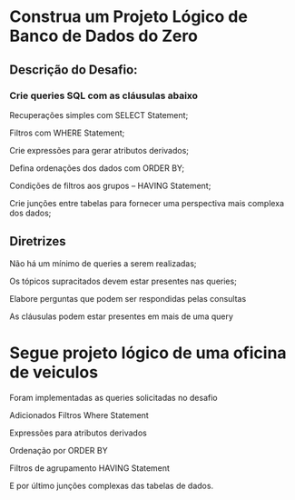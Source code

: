 # Construa um Projeto Lógico de Banco de Dados do Zero

## Descrição do Desafio:
###  Crie queries SQL com as cláusulas abaixo

Recuperações simples com SELECT Statement;

Filtros com WHERE Statement;

Crie expressões para gerar atributos derivados;

Defina ordenações dos dados com ORDER BY;

Condições de filtros aos grupos – HAVING Statement;

Crie junções entre tabelas para fornecer uma perspectiva mais complexa dos dados;

 ## Diretrizes
Não há um mínimo de queries a serem realizadas;

Os tópicos supracitados devem estar presentes nas queries;

Elabore perguntas que podem ser respondidas pelas consultas

As cláusulas podem estar presentes em mais de uma query

# Segue projeto lógico de uma oficina de veiculos
Foram implementadas as queries solicitadas no desafio

Adicionados Filtros Where Statement

Expressões para atributos derivados

Ordenação por ORDER BY

Filtros de agrupamento HAVING Statement

E por último junções complexas das tabelas de dados.
